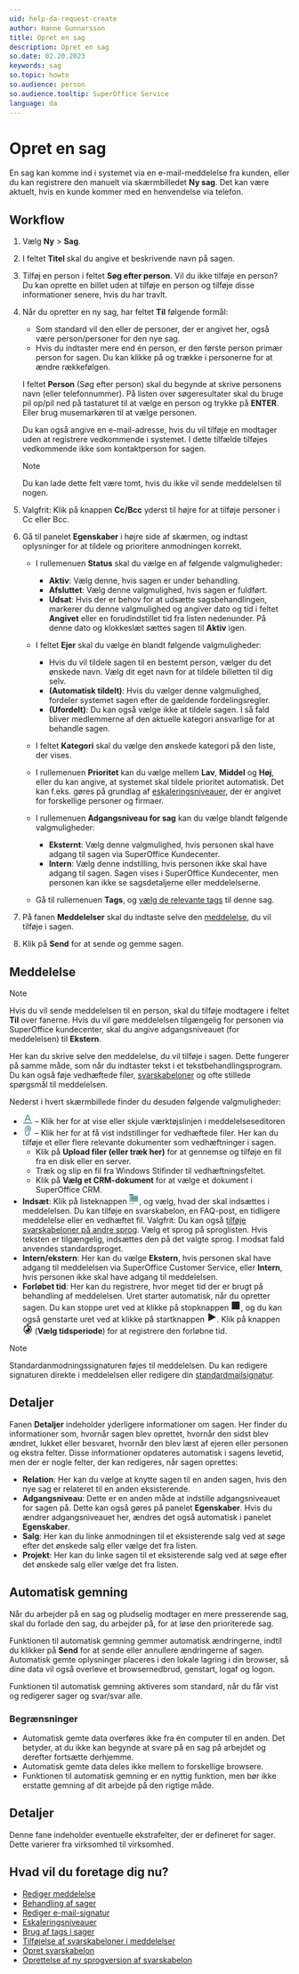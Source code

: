 ```yaml
---
uid: help-da-request-create
author: Hanne Gunnarsson
title: Opret en sag
description: Opret en sag
so.date: 02.20.2023
keywords: sag
so.topic: howto
so.audience: person
so.audience.tooltip: SuperOffice Service
language: da
---
```


# Opret en sag

En sag kan komme ind i systemet via en e-mail-meddelelse fra kunden, eller du kan registrere den manuelt via skærmbilledet **Ny sag**. Det kan være aktuelt, hvis en kunde kommer med en henvendelse via telefon.

## Workflow

1. Vælg **Ny** > **Sag**.

1. I feltet **Titel** skal du angive et beskrivende navn på sagen.

1. Tilføj en person i feltet **Søg efter person**.
   Vil du ikke tilføje en person? Du kan oprette en billet uden at tilføje en person og tilføje disse informationer senere, hvis du har travlt.

1. Når du opretter en ny sag, har feltet **Til** følgende formål:

    * Som standard vil den eller de personer, der er angivet her, også være person/personer for den nye sag.
    * Hvis du indtaster mere end én person, er den første person primær person for sagen. Du kan klikke på og trække i personerne for at ændre rækkefølgen.

    I feltet **Person** (Søg efter person) skal du begynde at skrive personens navn (eller telefonnummer). På listen over søgeresultater skal du bruge pil op/pil ned på tastaturet til at vælge en person og trykke på **ENTER**. Eller brug musemarkøren til at vælge personen.

    Du kan også angive en e-mail-adresse, hvis du vil tilføje en modtager uden at registrere vedkommende i systemet. I dette tilfælde tilføjes vedkommende ikke som kontaktperson for sagen.
    </details>

    > [!NOTE]
    > Du kan lade dette felt være tomt, hvis du ikke vil sende meddelelsen til nogen.

1. Valgfrit: Klik på knappen **Cc/Bcc** yderst til højre for at tilføje personer i Cc eller Bcc.

1. Gå til panelet **Egenskaber** i højre side af skærmen, og indtast oplysninger for at tildele og prioritere anmodningen korrekt.

   * I rullemenuen **Status** skal du vælge en af følgende valgmuligheder:
     * **Aktiv**: Vælg denne, hvis sagen er under behandling.
     * **Afsluttet**: Vælg denne valgmulighed, hvis sagen er fuldført.
     * **Udsat**: Hvis der er behov for at udsætte sagsbehandlingen, markerer du denne valgmulighed og angiver dato og tid i feltet **Angivet** eller en forudindstillet tid fra listen nedenunder. På denne dato og klokkeslæt sættes sagen til **Aktiv** igen.

   * I feltet **Ejer** skal du vælge én blandt følgende valgmuligheder:
     * Hvis du vil tildele sagen til en bestemt person, vælger du det ønskede navn. Vælg dit eget navn for at tildele billetten til dig selv.
     * **(Automatisk tildelt)**: Hvis du vælger denne valgmulighed, fordeler systemet sagen efter de gældende fordelingsregler.
     * **(Ufordelt)**: Du kan også vælge ikke at tildele sagen. I så fald bliver medlemmerne af den aktuelle kategori ansvarlige for at behandle sagen.

   * I feltet **Kategori** skal du vælge den ønskede kategori på den liste, der vises.

   * I rullemenuen **Prioritet** kan du vælge mellem **Lav**, **Middel** og **Høj**, eller du kan angive, at systemet skal tildele prioritet automatisk. Det kan f.eks. gøres på grundlag af [eskaleringsniveauer][3], der er angivet for forskellige personer og firmaer.

   * I rullemenuen **Adgangsniveau for sag** kan du vælge blandt følgende valgmuligheder:
     * **Eksternt**: Vælg denne valgmulighed, hvis personen skal have adgang til sagen via SuperOffice Kundecenter.
     * **Intern**: Vælg denne indstilling, hvis personen ikke skal have adgang til sagen. Sagen vises i SuperOffice Kundecenter, men personen kan ikke se sagsdetaljerne eller meddelelserne.

   * Gå til rullemenuen **Tags**, og [vælg de relevante tags][4] til denne sag.

1. På fanen **Meddelelser** skal du indtaste selve den [meddelelse](#message), du vil tilføje i sagen.

1. Klik på **Send** for at sende og gemme sagen.

## <a id="message" />Meddelelse

> [!NOTE]
> Hvis du vil sende meddelelsen til en person, skal du tilføje modtagere i feltet **Til** over fanerne. Hvis du vil gøre meddelelsen tilgængelig for personen via SuperOffice kundecenter, skal du angive adgangsniveauet (for meddelelsen) til **Ekstern**.

Her kan du skrive selve den meddelelse, du vil tilføje i sagen. Dette fungerer på samme måde, som når du indtaster tekst i et tekstbehandlingsprogram. Du kan også føje vedhæftede filer, [svarskabeloner][2] og ofte stillede spørgsmål til meddelelsen.

Nederst i hvert skærmbillede finder du desuden følgende valgmuligheder:

* ![ikon][img1] – Klik her for at vise eller skjule værktøjslinjen i meddelelseseditoren
* ![ikon][img2] – Klik her for at få vist indstillinger for vedhæftede filer. Her kan du tilføje et eller flere relevante dokumenter som vedhæftninger i sagen.
  * Klik på **Upload filer (eller træk her)** for at gennemse og tilføje en fil fra en disk eller en server.
  * Træk og slip en fil fra Windows Stifinder til vedhæftningsfeltet.
  * Klik på **Vælg et CRM-dokument** for at vælge et dokument i SuperOffice CRM.
* **Indsæt**: Klik på listeknappen ![ikon][img3], og vælg, hvad der skal indsættes i meddelelsen. Du kan tilføje en svarskabelon, en FAQ-post, en tidligere meddelelse eller en vedhæftet fil. Valgfrit: Du kan også [tilføje svarskabeloner på andre sprog][7]. Vælg et sprog på sproglisten. Hvis teksten er tilgængelig, indsættes den på det valgte sprog. I modsat fald anvendes standardsproget.
* **Intern/ekstern**: Her kan du vælge **Ekstern**, hvis personen skal have adgang til meddelelsen via SuperOffice Customer Service, eller **Intern**, hvis personen ikke skal have adgang til meddelelsen.
* **Forløbet tid**: Her kan du registrere, hvor meget tid der er brugt på behandling af meddelelsen. Uret starter automatisk, når du opretter sagen. Du kan stoppe uret ved at klikke på stopknappen ![ikon][img4], og du kan også genstarte uret ved at klikke på startknappen ![ikon][img5]. Klik på knappen ![ikon][img6] (**Vælg tidsperiode**) for at registrere den forløbne tid.

> [!NOTE]
> Standardanmodningssignaturen føjes til meddelelsen. Du kan redigere signaturen direkte i meddelelsen eller redigere din [standardmailsignatur][1].

## <a id="details" />Detaljer

Fanen **Detaljer** indeholder yderligere informationer om sagen. Her finder du informationer som, hvornår sagen blev oprettet, hvornår den sidst blev ændret, lukket eller besvaret, hvornår den blev læst af ejeren eller personen og ekstra felter. Disse informationer opdateres automatisk i sagens levetid, men der er nogle felter, der kan redigeres, når sagen oprettes:

* **Relation**: Her kan du vælge at knytte sagen til en anden sagen, hvis den nye sag er relateret til en anden eksisterende.
* **Adgangsniveau**: Dette er en anden måde at indstille adgangsniveauet for sagen på. Dette kan også gøres på panelet **Egenskaber**. Hvis du ændrer adgangsniveauet her, ændres det også automatisk i panelet **Egenskaber**.
* **Salg**: Her kan du linke anmodningen til et eksisterende salg ved at søge efter det ønskede salg eller vælge det fra listen.
* **Projekt**: Her kan du linke sagen til et eksisterende salg ved at søge efter det ønskede salg eller vælge det fra listen.

## Automatisk gemning

Når du arbejder på en sag og pludselig modtager en mere presserende sag, skal du forlade den sag, du arbejder på, for at løse den prioriterede sag.

Funktionen til automatisk gemning gemmer automatisk ændringerne, indtil du klikker på **Send** for at sende eller annullere ændringerne af sagen.
Automatisk gemte oplysninger placeres i den lokale lagring i din browser, så dine data vil også overleve et browsernedbrud, genstart, logaf og logon.

Funktionen til automatisk gemning aktiveres som standard, når du får vist og redigerer sager og svar/svar alle.

### Begrænsninger

* Automatisk gemte data overføres ikke fra én computer til en anden. Det betyder, at du ikke kan begynde at svare på en sag på arbejdet og derefter fortsætte derhjemme.
* Automatisk gemte data deles ikke mellem to forskellige browsere.
* Funktionen til automatisk gemning er en nyttig funktion, men bør ikke erstatte gemning af dit arbejde på den rigtige måde.

## Detaljer

Denne fane indeholder eventuelle ekstrafelter, der er defineret for sager. Dette varierer fra virksomhed til virksomhed.

## Hvad vil du foretage dig nu?

* [Rediger meddelelse][5]
* [Behandling af sager][8]
* [Rediger e-mail-signatur][1]
* [Eskaleringsniveauer][3]
* [Brug af tags i sager][4]
* [Tilføjelse af svarskabeloner i meddelelser][2]
* [Opret svarskabelon][9]
* [Oprettelse af ny sprogversion af svarskabelon][7]

<!-- Referenced links -->
[1]: ../../../learn/getting-started/edit-email-signature.md
[2]: reply.md#reply-templ
[3]: ../priority/escalation-levels.md
[4]: ../tags.md
[5]: edit-message.md
[7]: ../../reply-templates/learn/new-language.md
[8]: ../index.md
[9]: ../../reply-templates/learn/index.md

<!-- Referenced images -->
[img1]: ../../../../media/icons/format-font.png
[img2]: ../../../../../common/icons/attachments-theme.png
[img3]: ../../../../../common/icons/copy-paste-icon.png
[img4]: ../../../../../common/icons/stop.png
[img5]: ../../../../../common/icons/play.png
[img6]: ../../../../../common/icons/timespan.png
